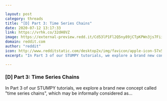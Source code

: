 ```yaml
---

layout: post
category: threads
title: "[D] Part 3: Time Series Chains"
date: 2020-07-12 13:17:33
link: https://vrhk.co/32dH8VZ
image: https://external-preview.redd.it/Cd53lP1Fl2Q5ny89jCTpKPWn3js7FiiRzAEF9Do2LWI.jpg?width=1200&height=628.272251309&auto=webp&crop=1200:628.272251309,smart&s=049645a2ce0761a7dd512d4c1e62b7c9d5ca80fb
domain: reddit.com
author: "reddit"
icon: http://www.redditstatic.com/desktop2x/img/favicon/apple-icon-57x57.png
excerpt: "In Part 3 of our STUMPY tutorials, we explore a brand new concept called \"time series chains\", which may be informally considered as..."

---
```


### [D] Part 3: Time Series Chains

In Part 3 of our STUMPY tutorials, we explore a brand new concept called "time series chains", which may be informally considered as...